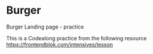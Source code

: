 # Burger
Burger Landing page - practice

This is a Codealong practice from the following resource https://frontendblok.com/intensives/lesson
